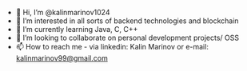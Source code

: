 - 👋 Hi, I’m @kalinmarinov1024
- 👀 I’m interested in all sorts of backend technologies and blockchain
- 🌱 I’m currently learning Java, C, C++
- 💞️ I’m looking to collaborate on personal development projects/ OSS
- 📫 How to reach me - via linkedin: Kalin Marinov or e-mail: kalinmarinov99@gmail.com

<!---
kalinmarinov1024/kalinmarinov1024 is a ✨ special ✨ repository because its `README.md` (this file) appears on your GitHub profile.
You can click the Preview link to take a look at your changes.
--->
